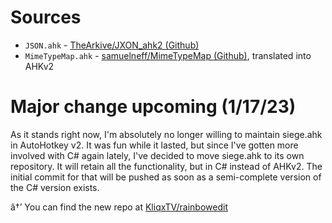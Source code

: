 ﻿# Sources

* `JSON.ahk` - [TheArkive/JXON_ahk2 (Github)](https://github.com/TheArkive/JXON_ahk2)
* `MimeTypeMap.ahk` - [samuelneff/MimeTypeMap (Github)](https://github.com/samuelneff/MimeTypeMap/blob/master/MimeTypeMap.cs), translated into AHKv2

# Major change upcoming (1/17/23)

As it stands right now, I'm absolutely no longer willing to maintain siege.ahk in AutoHotkey v2. It was fun while it lasted, but since I've gotten more involved with C# again lately, I've decided to move siege.ahk to its own repository. It will retain all the functionality, but in C# instead of AHKv2.
The initial commit for that will be pushed as soon as a semi-complete version of the C# version exists.

â†’ You can find the new repo at [KliqxTV/rainbowedit](https://github.com/KliqxTV/rainbowedit)
